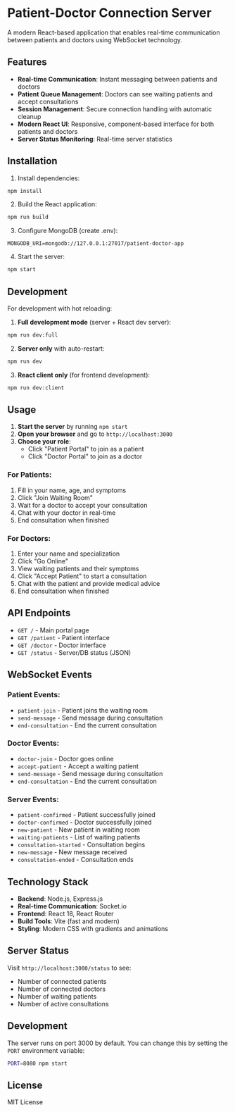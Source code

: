# Patient-Doctor Connection Server

A modern React-based application that enables real-time communication between patients and doctors using WebSocket technology.

## Features

- **Real-time Communication**: Instant messaging between patients and doctors
- **Patient Queue Management**: Doctors can see waiting patients and accept consultations
- **Session Management**: Secure connection handling with automatic cleanup
- **Modern React UI**: Responsive, component-based interface for both patients and doctors
- **Server Status Monitoring**: Real-time server statistics

## Installation

1. Install dependencies:
```bash
npm install
```

2. Build the React application:
```bash
npm run build
```

3. Configure MongoDB (create .env):
```
MONGODB_URI=mongodb://127.0.0.1:27017/patient-doctor-app
```

4. Start the server:
```bash
npm start
```

## Development

For development with hot reloading:

1. **Full development mode** (server + React dev server):
```bash
npm run dev:full
```

2. **Server only** with auto-restart:
```bash
npm run dev
```

3. **React client only** (for frontend development):
```bash
npm run dev:client
```

## Usage

1. **Start the server** by running `npm start`
2. **Open your browser** and go to `http://localhost:3000`
3. **Choose your role**:
   - Click "Patient Portal" to join as a patient
   - Click "Doctor Portal" to join as a doctor

### For Patients:
1. Fill in your name, age, and symptoms
2. Click "Join Waiting Room"
3. Wait for a doctor to accept your consultation
4. Chat with your doctor in real-time
5. End consultation when finished

### For Doctors:
1. Enter your name and specialization
2. Click "Go Online"
3. View waiting patients and their symptoms
4. Click "Accept Patient" to start a consultation
5. Chat with the patient and provide medical advice
6. End consultation when finished

## API Endpoints

- `GET /` - Main portal page
- `GET /patient` - Patient interface
- `GET /doctor` - Doctor interface
- `GET /status` - Server/DB status (JSON)

## WebSocket Events

### Patient Events:
- `patient-join` - Patient joins the waiting room
- `send-message` - Send message during consultation
- `end-consultation` - End the current consultation

### Doctor Events:
- `doctor-join` - Doctor goes online
- `accept-patient` - Accept a waiting patient
- `send-message` - Send message during consultation
- `end-consultation` - End the current consultation

### Server Events:
- `patient-confirmed` - Patient successfully joined
- `doctor-confirmed` - Doctor successfully joined
- `new-patient` - New patient in waiting room
- `waiting-patients` - List of waiting patients
- `consultation-started` - Consultation begins
- `new-message` - New message received
- `consultation-ended` - Consultation ends

## Technology Stack

- **Backend**: Node.js, Express.js
- **Real-time Communication**: Socket.io
- **Frontend**: React 18, React Router
- **Build Tools**: Vite (fast and modern)
- **Styling**: Modern CSS with gradients and animations

## Server Status

Visit `http://localhost:3000/status` to see:
- Number of connected patients
- Number of connected doctors
- Number of waiting patients
- Number of active consultations

## Development

The server runs on port 3000 by default. You can change this by setting the `PORT` environment variable:

```bash
PORT=8080 npm start
```

## License

MIT License
